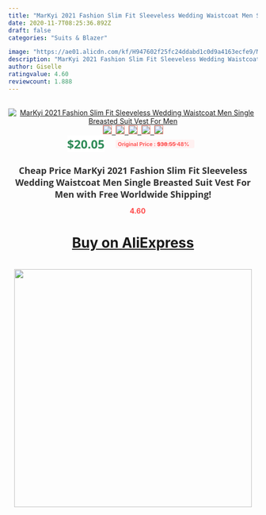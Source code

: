 ```yaml
---
title: "MarKyi 2021 Fashion Slim Fit Sleeveless Wedding Waistcoat Men Single Breasted Suit Vest For Men"
date: 2020-11-7T08:25:36.892Z
draft: false
categories: "Suits & Blazer"

image: "https://ae01.alicdn.com/kf/H947602f25fc24ddabd1c0d9a4163ecfe9/MarKyi-2021-Fashion-Slim-Fit-Sleeveless-Wedding-Waistcoat-Men-Single-Breasted-Suit-Vest-For-Men.jpg"
description: "MarKyi 2021 Fashion Slim Fit Sleeveless Wedding Waistcoat Men Single Breasted Suit Vest For Men"
author: Giselle
ratingvalue: 4.60
reviewcount: 1.888
---
```

<br>
<div style="text-align: center;">
<a href="https://s.click.aliexpress.com/e/_9xlb5L" target="_blank" rel="nofollow noopener noreferrer"><img alt="MarKyi 2021 Fashion Slim Fit Sleeveless Wedding Waistcoat Men Single Breasted Suit Vest For Men" class="magnifier-image" src="https://ae01.alicdn.com/kf/H947602f25fc24ddabd1c0d9a4163ecfe9/MarKyi-2021-Fashion-Slim-Fit-Sleeveless-Wedding-Waistcoat-Men-Single-Breasted-Suit-Vest-For-Men.jpg_640x640.jpg">
<br>
<img style="border:1px solid salmon" src="https://ae01.alicdn.com/kf/H947602f25fc24ddabd1c0d9a4163ecfe9/MarKyi-2021-Fashion-Slim-Fit-Sleeveless-Wedding-Waistcoat-Men-Single-Breasted-Suit-Vest-For-Men.jpg_120x120.jpg">&nbsp;&nbsp;<img style="border:1px solid salmon" src="https://ae01.alicdn.com/kf/H0f255a1daf6845a1a7a3675403670706O/MarKyi-2021-Fashion-Slim-Fit-Sleeveless-Wedding-Waistcoat-Men-Single-Breasted-Suit-Vest-For-Men.jpg_120x120.jpg">&nbsp;&nbsp;<img style="border:1px solid salmon" src="https://ae01.alicdn.com/kf/H9ca76c40b68e483c93ba200c649840a2o/MarKyi-2021-Fashion-Slim-Fit-Sleeveless-Wedding-Waistcoat-Men-Single-Breasted-Suit-Vest-For-Men.jpg_120x120.jpg">&nbsp;&nbsp;<img style="border:1px solid salmon" src="https://ae01.alicdn.com/kf/H918477de639f4184a20ad61d2378db385/MarKyi-2021-Fashion-Slim-Fit-Sleeveless-Wedding-Waistcoat-Men-Single-Breasted-Suit-Vest-For-Men.jpg_120x120.jpg">&nbsp;&nbsp;<img style="border:1px solid salmon" src="https://ae01.alicdn.com/kf/Hec8d54646fc74d739ffb80b4db51393eH/MarKyi-2021-Fashion-Slim-Fit-Sleeveless-Wedding-Waistcoat-Men-Single-Breasted-Suit-Vest-For-Men.jpg_120x120.jpg"></a></div><br0>
<div style="text-align: center;"><span style="background-color: white; border: 0px; box-sizing: border-box; color: seagreen; display: inline-block; font-family: &quot;open sans&quot; , &quot;arial&quot; , &quot;helvetica&quot; , sans-serif , &quot;heiti&quot;; font-size: 24px; font-stretch: inherit; font-weight: 700; line-height: inherit; margin: 0px 10px 0px 0px; padding: 0px; vertical-align: middle;">$20.05 </span>
<span style="background: rgb(255 , 241 , 241); border-radius: 3px; border: 0px; box-sizing: border-box; color: #ff4747; display: inline-block; font-family: inherit; font-size: 12px; font-stretch: inherit; font-style: inherit; font-variant: inherit; font-weight: 600; line-height: inherit; margin: 0px; padding: 2px 5px; transform: scale(0.9); vertical-align: middle;">Original Price : <b style="text-decoration: line-through;">$38.55 </b> 48%&nbsp;&nbsp;</span></div>
<h1 style="color: #333333; display: inline-block; font-family: &quot;open sans&quot; , &quot;arial&quot; , &quot;helvetica&quot; , sans-serif , &quot;heiti&quot;; font-size: 18px; font-stretch: inherit; font-weight: 700; text-align: center;">Cheap Price MarKyi 2021 Fashion Slim Fit Sleeveless Wedding Waistcoat Men Single Breasted Suit Vest For Men with Free Worldwide Shipping!</h1>
<div style="color: #ff4747; text-align: center;">
<img src="https://4.bp.blogspot.com/-M0ZcTcb-5uY/XleCXlxnR4I/AAAAAAAAAEc/OrjgMkXV1oMQFaCRZj5HQwOCBcu3w1FegCPcBGAYYCw/s1600/star.png" style="height: 15px;">&nbsp;<b>4.60</b></div>
<div class="button_cont" align="center"><a class="buynow_a" href="https://s.click.aliexpress.com/e/_9xlb5L" target="_blank" rel="nofollow noopener noreferrer"><H1>Buy on AliExpress</H1></a></div><br>
<div class="separator" style="clear: both; text-align: center;">
<img src="https://lh3.googleusercontent.com/-pTy5HemUv9M/XlePHvY0dAI/AAAAAAAAAE4/0nX5iRUoIWY8eMW9Dpxeirr157OZliDIgCLcBGAsYHQ/s1600/badge.gif" width="480">
</div>
